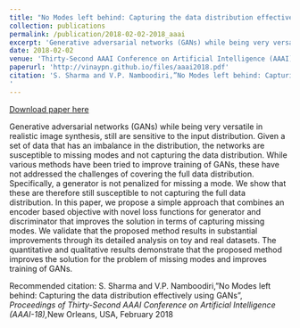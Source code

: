 ```yaml
---
title: "No Modes left behind: Capturing the data distribution effectively using GANs"
collection: publications
permalink: /publication/2018-02-02-2018_aaai
excerpt: 'Generative adversarial networks (GANs) while being very versatile in realistic image synthesis, still are sensitive to the input distribution. Given a set of data that has an imbalance in the distribution, the networks are susceptible to missing modes and not capturing the data distribution. While various methods have been tried to improve training of GANs, these have not addressed the challenges of covering the full data distribution. Specifically, a generator is not penalized for missing a mode. We show that these are therefore still susceptible to not capturing the full data distribution. In this paper, we propose a simple approach that combines an encoder based objective with novel loss functions for generator and discriminator that improves the solution in terms of capturing missing modes. We validate that the proposed method results in substantial improvements through its detailed analysis on toy and real datasets. The quantitative and qualitative results demonstrate that the proposed method improves the solution for the problem of missing modes and improves training of GANs.'
date: 2018-02-02
venue: 'Thirty-Second AAAI Conference on Artificial Intelligence (AAAI)'
paperurl: 'http://vinaypn.github.io/files/aaai2018.pdf'
citation: 'S. Sharma and V.P. Namboodiri,”No Modes left behind: Capturing the data distribution effectively using GANs”, <i> Proceedings of Thirty-Second AAAI Conference on Artificial Intelligence (AAAI-18),</i>New Orleans, USA, February 2018
'
---
```


<a href='http://vinaypn.github.io/files/aaai2018.pdf'>Download paper here</a>

Generative adversarial networks (GANs) while being very versatile in realistic image synthesis, still are sensitive to the input distribution. Given a set of data that has an imbalance in the distribution, the networks are susceptible to missing modes and not capturing the data distribution. While various methods have been tried to improve training of GANs, these have not addressed the challenges of covering the full data distribution. Specifically, a generator is not penalized for missing a mode. We show that these are therefore still susceptible to not capturing the full data distribution. In this paper, we propose a simple approach that combines an encoder based objective with novel loss functions for generator and discriminator that improves the solution in terms of capturing missing modes. We validate that the proposed method results in substantial improvements through its detailed analysis on toy and real datasets. The quantitative and qualitative results demonstrate that the proposed method improves the solution for the problem of missing modes and improves training of GANs.

Recommended citation: S. Sharma and V.P. Namboodiri,”No Modes left behind: Capturing the data distribution effectively using GANs”, <i> Proceedings of Thirty-Second AAAI Conference on Artificial Intelligence (AAAI-18),</i>New Orleans, USA, February 2018
